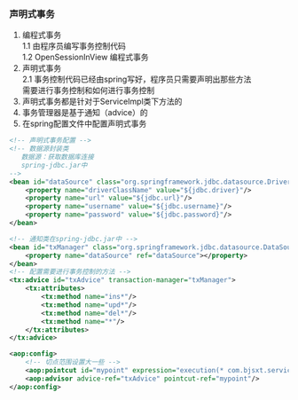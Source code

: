 ### 声明式事务
1. 编程式事务  
1.1 由程序员编写事务控制代码  
1.2 OpenSessionInView 编程式事务  
2. 声明式事务  
2.1 事务控制代码已经由spring写好，程序员只需要声明出那些方法  
需要进行事务控制和如何进行事务控制  
3. 声明式事务都是针对于ServiceImpl类下方法的  
4. 事务管理器是基于通知（advice）的  
5. 在spring配置文件中配置声明式事务  
```xml
<!-- 声明式事务配置 -->
<!-- 数据源封装类
   数据源：获取数据库连接
   spring-jdbc.jar中
-->
<bean id="dataSource" class="org.springframework.jdbc.datasource.DriverManagerDataSource">
    <property name="driverClassName" value="${jdbc.driver}"/>
    <property name="url" value="${jdbc.url}"/>
    <property name="username" value="${jdbc.username}"/>
    <property name="password" value="${jdbc.password}"/>
</bean>

<!-- 通知类在spring-jdbc.jar中 -->
<bean id="txManager" class="org.springframework.jdbc.datasource.DataSourceTransactionManager">
    <property name="dataSource" ref="dataSource"></property>
</bean>
<!-- 配置需要进行事务控制的方法 -->
<tx:advice id="txAdvice" transaction-manager="txManager">
    <tx:attributes>
        <tx:method name="ins*"/>
        <tx:method name="upd*"/>
        <tx:method name="del*"/>
        <tx:method name="*"/>
    </tx:attributes>
</tx:advice>

<aop:config>
    <!-- 切点范围设置大一些 -->
    <aop:pointcut id="mypoint" expression="execution(* com.bjsxt.service.impl.*.*(..))"/>
    <aop:advisor advice-ref="txAdvice" pointcut-ref="mypoint"/>
</aop:config>
```